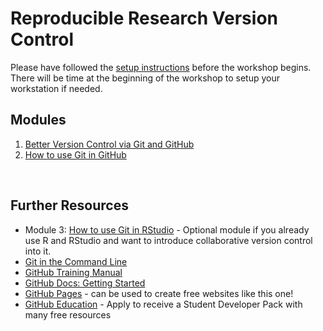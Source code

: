 # Reproducible Research Version Control

Please have followed the [setup instructions](./setup.md) before the workshop begins. There will be time at the beginning of the workshop to setup your workstation if needed.

## Modules
1. 	[Better Version Control via Git and GitHub](./intro-version-control)
2. 	[How to use Git in GitHub](./git-in-github.md)

<br>

## Further Resources
- Module 3: [How to use Git in RStudio](./git-in-rstudio.md) - Optional module if you already use R and RStudio and want to introduce collaborative version control into it.
- [Git in the Command Line](https://docs.gitlab.com/ee/gitlab-basics/start-using-git.html)
- [GitHub Training Manual](https://githubtraining.github.io/training-manual/#/)
- [GitHub Docs: Getting Started](https://docs.github.com/en/get-started/quickstart)
- [GitHub Pages](https://pages.github.com/) - can be used to create free websites like this one!
- [GitHub Education](https://education.github.com/) - Apply to receive a Student Developer Pack with many free resources

